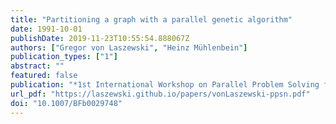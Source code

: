 ```yaml
---
title: "Partitioning a graph with a parallel genetic algorithm"
date: 1991-10-01
publishDate: 2019-11-23T10:55:54.888067Z
authors: ["Gregor von Laszewski", "Heinz Mühlenbein"]
publication_types: ["1"]
abstract: ""
featured: false
publication: "*1st International Workshop on Parallel Problem Solving from Nature*"
url_pdf: "https://laszewski.github.io/papers/vonLaszewski-ppsn.pdf"
doi: "10.1007/BFb0029748"
---
```


